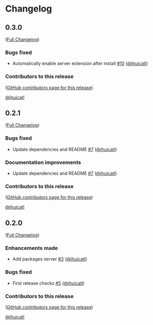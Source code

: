 # Changelog

<!-- <START NEW CHANGELOG ENTRY> -->

## 0.3.0

([Full Changelog](https://github.com/ihuicatl/jupyter-rospkg/compare/v0.2.1...9a9a797832fed119d61b751b2a046ee8cc00f67e))

### Bugs fixed

- Automatically enable server extension after install [#10](https://github.com/ihuicatl/jupyter-rospkg/pull/10) ([@ihuicatl](https://github.com/ihuicatl))

### Contributors to this release

([GitHub contributors page for this release](https://github.com/ihuicatl/jupyter-rospkg/graphs/contributors?from=2022-09-15&to=2022-09-20&type=c))

[@ihuicatl](https://github.com/search?q=repo%3Aihuicatl%2Fjupyter-rospkg+involves%3Aihuicatl+updated%3A2022-09-15..2022-09-20&type=Issues)

<!-- <END NEW CHANGELOG ENTRY> -->

## 0.2.1

([Full Changelog](https://github.com/ihuicatl/jupyter-rospkg/compare/v0.2.0...017479dea5077702fce3455fe0cdb0bebdcd6f4c))

### Bugs fixed

- Update dependencies and README [#7](https://github.com/ihuicatl/jupyter-rospkg/pull/7) ([@ihuicatl](https://github.com/ihuicatl))

### Documentation improvements

- Update dependencies and README [#7](https://github.com/ihuicatl/jupyter-rospkg/pull/7) ([@ihuicatl](https://github.com/ihuicatl))

### Contributors to this release

([GitHub contributors page for this release](https://github.com/ihuicatl/jupyter-rospkg/graphs/contributors?from=2022-09-09&to=2022-09-15&type=c))

[@ihuicatl](https://github.com/search?q=repo%3Aihuicatl%2Fjupyter-rospkg+involves%3Aihuicatl+updated%3A2022-09-09..2022-09-15&type=Issues)

## 0.2.0

([Full Changelog](https://github.com/ihuicatl/jupyter-rospkg/compare/v0.1.0a...2db021169cd141b14f7f49ef5448cabf526a561c))

### Enhancements made

- Add packages server [#3](https://github.com/ihuicatl/jupyter-rospkg/pull/3) ([@ihuicatl](https://github.com/ihuicatl))

### Bugs fixed

- First release checks [#5](https://github.com/ihuicatl/jupyter-rospkg/pull/5) ([@ihuicatl](https://github.com/ihuicatl))

### Contributors to this release

([GitHub contributors page for this release](https://github.com/ihuicatl/jupyter-rospkg/graphs/contributors?from=2022-09-08&to=2022-09-09&type=c))

[@ihuicatl](https://github.com/search?q=repo%3Aihuicatl%2Fjupyter-rospkg+involves%3Aihuicatl+updated%3A2022-09-08..2022-09-09&type=Issues)
